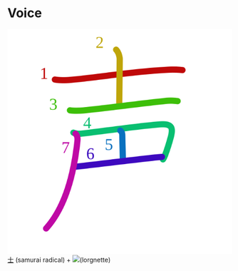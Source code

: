 # Voice
![58f0](Kanji/kanji-colorize/58f0.svg)
[士](Kanji/kanji-dict/士.md) (samurai radical) + ![](http://www.kanjidamage.com/assets/radsmall/lorgnette-2f7a5ee7048ac404a8c0733274cb004f682399f0950f02bac4778b721c641238.jpg)(lorgnette)